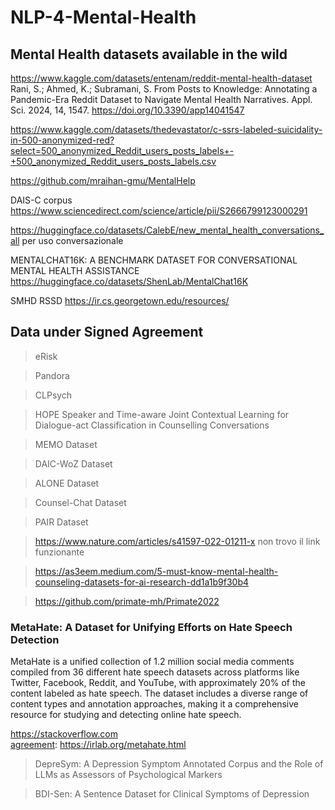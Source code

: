 # NLP-4-Mental-Health

## Mental Health datasets available in the wild

https://www.kaggle.com/datasets/entenam/reddit-mental-health-dataset
Rani, S.; Ahmed, K.; Subramani, S. From Posts to Knowledge: Annotating a Pandemic-Era Reddit Dataset to Navigate Mental Health Narratives. Appl. Sci. 2024, 14, 1547. https://doi.org/10.3390/app14041547


https://www.kaggle.com/datasets/thedevastator/c-ssrs-labeled-suicidality-in-500-anonymized-red?select=500_anonymized_Reddit_users_posts_labels+-+500_anonymized_Reddit_users_posts_labels.csv


https://github.com/mraihan-gmu/MentalHelp


DAIS-C corpus
https://www.sciencedirect.com/science/article/pii/S2666799123000291


https://huggingface.co/datasets/CalebE/new_mental_health_conversations_all per uso conversazionale


MENTALCHAT16K: A BENCHMARK DATASET FOR CONVERSATIONAL MENTAL HEALTH ASSISTANCE
https://huggingface.co/datasets/ShenLab/MentalChat16K

SMHD RSSD https://ir.cs.georgetown.edu/resources/

## Data under Signed Agreement

> eRisk



> Pandora



> CLPsych


> HOPE
 Speaker and Time-aware Joint Contextual Learning for Dialogue-act Classification in Counselling Conversations


> MEMO Dataset

> DAIC-WoZ Dataset


> ALONE Dataset


> Counsel-Chat Dataset


> PAIR Dataset

> https://www.nature.com/articles/s41597-022-01211-x non trovo il link funzionante

> https://as3eem.medium.com/5-must-know-mental-health-counseling-datasets-for-ai-research-dd1a1b9f30b4

> https://github.com/primate-mh/Primate2022

### MetaHate: A Dataset for Unifying Efforts on Hate Speech Detection

MetaHate is a unified collection of 1.2 million social media comments compiled from 36 different hate speech datasets across platforms like Twitter, Facebook, Reddit, and YouTube, with approximately 20% of the content labeled as hate speech. The dataset includes a diverse range of content types and annotation approaches, making it a comprehensive resource for studying and detecting online hate speech.

https://stackoverflow.com  
[agreement]: https://irlab.org/metahate.html

> DepreSym: A Depression Symptom Annotated Corpus and the Role of LLMs as Assessors of Psychological Markers

[agreement]: https://erisk.irlab.org/depresym_dataset.html

> BDI-Sen: A Sentence Dataset for Clinical Symptoms of Depression

[agreement]: https://erisk.irlab.org/BDISen.html

[paper]: https://arxiv.org/pdf/2408.12142
